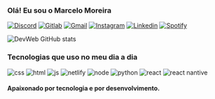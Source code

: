 ### Olá! Eu sou o Marcelo Moreira


[![Discord](https://img.shields.io/badge/Discord-7289DA?style=for-the-badge&logo=discord&logoColor=white)](https://discord.com/channels/@me)
[![Gitlab](https://img.shields.io/badge/GitLab-330F63?style=for-the-badge&logo=gitlab&logoColor=white)](https://gitlab.com)
[![Gmail](https://img.shields.io/badge/Gmail-D14836?style=for-the-badge&logo=gmail&logoColor=white)](https://mail.google.com/mail/u/4/#inbox?compose=CllgCJTJpFKwWMzBqvgxBJCBGshdFvfBCXcpMktXMwpcFTbjLZvWPCjQwLpvQDDqnsQnnpqGGTg)
[![Instagram](https://img.shields.io/badge/Instagram-E4405F?style=for-the-badge&logo=instagram&logoColor=white)](https://www.instagram.com/marcelo.devweb/)
[![Linkedin](https://img.shields.io/badge/LinkedIn-0077B5?style=for-the-badge&logo=linkedin&logoColor=white)](https://www.linkedin.com/in/marcelo-moreira-874324229/)
[![Spotify](https://img.shields.io/badge/Spotify-1ED760?&style=for-the-badge&logo=spotify&logoColor=white)](https://open.spotify.com/playlist/6d59rs12rM41UlmMwILOr8)

![DevWeb GitHub stats](https://github-readme-stats.vercel.app/api?username=marcelo-devweb&show_icons=true&theme=dracula)

### Tecnologias que uso no meu dia a dia

![css](https://img.shields.io/badge/CSS3-1572B6?style=for-the-badge&logo=css3&logoColor=white)
![html](https://img.shields.io/badge/HTML5-E34F26?style=for-the-badge&logo=html5&logoColor=white)
![js](https://img.shields.io/badge/JavaScript-F7DF1E?style=for-the-badge&logo=javascript&logoColor=black)
![netlify](https://img.shields.io/badge/Netlify-00C7B7?style=for-the-badge&logo=netlify&logoColor=white)
![node](https://img.shields.io/badge/Node.js-43853D?style=for-the-badge&logo=node.js&logoColor=white)
![python](	https://img.shields.io/badge/Python-14354C?style=for-the-badge&logo=python&logoColor=white)
![react](https://img.shields.io/badge/React-20232A?style=for-the-badge&logo=react&logoColor=61DAFB)
![react nantive](https://img.shields.io/badge/React_Native-20232A?style=for-the-badge&logo=react&logoColor=61DAFB)


#### Apaixonado por tecnologia e por desenvolvimento.
